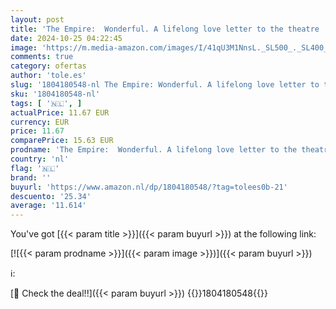 ```yaml
---
layout: post
title: 'The Empire:  Wonderful. A lifelong love letter to the theatre  Reverend Richard Coles'
date: 2024-10-25 04:22:45
image: 'https://m.media-amazon.com/images/I/41qU3M1NnsL._SL500_._SL400_.jpg'
comments: true
category: ofertas
author: 'tole.es'
slug: '1804180548-nl The Empire: Wonderful. A lifelong love letter to the...'
sku: '1804180548-nl'
tags: [ '🇳🇱', ]
actualPrice: 11.67 EUR
currency: EUR
price: 11.67
comparePrice: 15.63 EUR
prodname: 'The Empire:  Wonderful. A lifelong love letter to the theatre  Reverend Richard Coles'
country: 'nl'
flag: '🇳🇱'
brand: ''
buyurl: 'https://www.amazon.nl/dp/1804180548/?tag=tolees0b-21'
descuento: '25.34'
average: '11.614'
---
```


You've got [{{< param title >}}]({{< param buyurl >}}) at the following link:

[![{{< param prodname >}}]({{< param image >}})]({{< param buyurl >}})

ℹ️:


[🛒 Check the deal!!]({{< param buyurl >}})
{{<world>}}1804180548{{</world>}}
